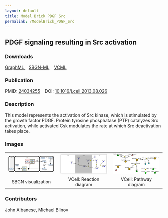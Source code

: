 ```yaml
---
layout: default
title: Model Brick PDGF Src
permalink: /ModelBrick_PDGF_Src
---
```




## PDGF signaling resulting in Src activation
### Downloads

 <a href="/modelbricks/PDGF graphML.graphml">GraphML </a> &ensp;
 <a href="/modelbricks/PDGF SBGN-ML.sbgn">SBGN-ML</a> &ensp;
 <a href="/modelbricks/PDGF ModelBrick.vcml">VCML </a>  

### Publication

PMID:  [24034255](https://www.ncbi.nlm.nih.gov/pubmed/24034255) &ensp; DOI: [10.1016/j.cell.2013.08.026](https://doi.org/10.1016/j.cell.2013.08.026)

### Description

This model represents the activation of Src kinase, which is stimulated by the growth factor PDGF. Protein tyrosine phosphatase (PTP) catalyzes Src activation, while activated Csk modulates the rate at which Src deactivation takes place.

### Images

 <table>
 <tr>
  <td align="center" width="33%"><a href="https://modelbricks.github.io/images/modelbricks/PDGF_ModelBrick_SBGN_horizontal.PNG"><img width="96%" align="center" src="/images/modelbricks/PDGF_ModelBrick_SBGN_horizontal.PNG"/></a></td> 
  <td align="center" width="33%"><a href="https://modelbricks.github.io/images/modelbricks/PDGF_ModelBrick_ReactionDiagram.PNG"><img width="96%" align="center" src="/images/modelbricks/PDGF_ModelBrick_ReactionDiagram.PNG"/></a></td>
  <td align="center" width="33%"><a href="https://modelbricks.github.io/images/modelbricks/PDGF_ModelBrick_PathwayDiagram.PNG"><img width="96%" src="/images/modelbricks/PDGF_ModelBrick_PathwayDiagram.PNG"/></a></td>
 </tr>
 <tr>
  <td align="center"> SBGN visualization </td>
  <td align="center"> VCell: Reaction diagram</td>
  <td align="center"> VCell: Pathway diagram</td>
 </tr>
 </table>

### Contributors
John Albanese, Michael Blinov
